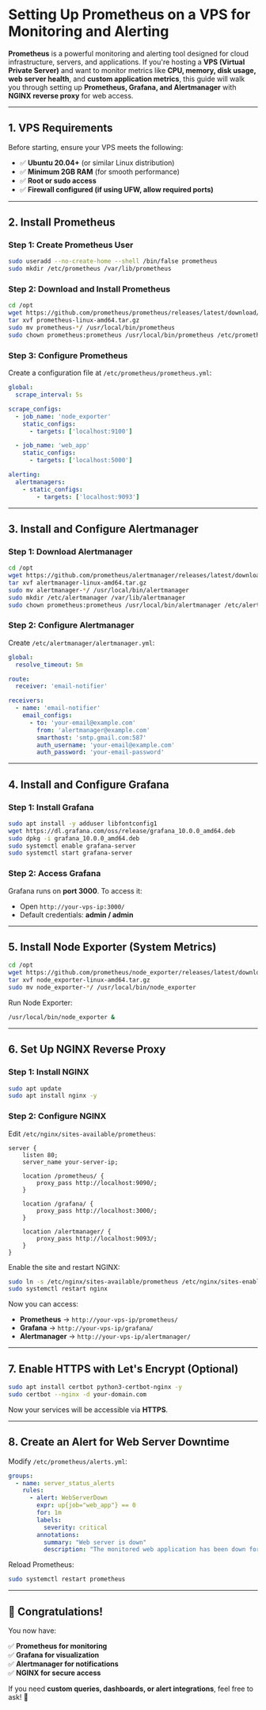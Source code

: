 # Setting Up Prometheus on a VPS for Monitoring and Alerting

**Prometheus** is a powerful monitoring and alerting tool designed for cloud infrastructure, servers, and applications. If you're hosting a **VPS (Virtual Private Server)** and want to monitor metrics like **CPU, memory, disk usage, web server health**, and **custom application metrics**, this guide will walk you through setting up **Prometheus, Grafana, and Alertmanager** with **NGINX reverse proxy** for web access.

---

## 1. VPS Requirements

Before starting, ensure your VPS meets the following:

- ✅ **Ubuntu 20.04+** (or similar Linux distribution)
- ✅ **Minimum 2GB RAM** (for smooth performance)
- ✅ **Root or sudo access**
- ✅ **Firewall configured (if using UFW, allow required ports)**

---

## 2. Install Prometheus

### Step 1: Create Prometheus User

```bash
sudo useradd --no-create-home --shell /bin/false prometheus
sudo mkdir /etc/prometheus /var/lib/prometheus
```

### Step 2: Download and Install Prometheus

```bash
cd /opt
wget https://github.com/prometheus/prometheus/releases/latest/download/prometheus-linux-amd64.tar.gz
tar xvf prometheus-linux-amd64.tar.gz
sudo mv prometheus-*/ /usr/local/bin/prometheus
sudo chown prometheus:prometheus /usr/local/bin/prometheus /etc/prometheus /var/lib/prometheus
```

### Step 3: Configure Prometheus

Create a configuration file at `/etc/prometheus/prometheus.yml`:

```yaml
global:
  scrape_interval: 5s

scrape_configs:
  - job_name: 'node_exporter'
    static_configs:
      - targets: ['localhost:9100']

  - job_name: 'web_app'
    static_configs:
      - targets: ['localhost:5000']

alerting:
  alertmanagers:
    - static_configs:
        - targets: ['localhost:9093']
```

---

## 3. Install and Configure Alertmanager

### Step 1: Download Alertmanager

```bash
cd /opt
wget https://github.com/prometheus/alertmanager/releases/latest/download/alertmanager-linux-amd64.tar.gz
tar xvf alertmanager-linux-amd64.tar.gz
sudo mv alertmanager-*/ /usr/local/bin/alertmanager
sudo mkdir /etc/alertmanager /var/lib/alertmanager
sudo chown prometheus:prometheus /usr/local/bin/alertmanager /etc/alertmanager /var/lib/alertmanager
```

### Step 2: Configure Alertmanager

Create `/etc/alertmanager/alertmanager.yml`:

```yaml
global:
  resolve_timeout: 5m

route:
  receiver: 'email-notifier'

receivers:
  - name: 'email-notifier'
    email_configs:
      - to: 'your-email@example.com'
        from: 'alertmanager@example.com'
        smarthost: 'smtp.gmail.com:587'
        auth_username: 'your-email@example.com'
        auth_password: 'your-email-password'
```

---

## 4. Install and Configure Grafana

### Step 1: Install Grafana

```bash
sudo apt install -y adduser libfontconfig1
wget https://dl.grafana.com/oss/release/grafana_10.0.0_amd64.deb
sudo dpkg -i grafana_10.0.0_amd64.deb
sudo systemctl enable grafana-server
sudo systemctl start grafana-server
```

### Step 2: Access Grafana

Grafana runs on **port 3000**. To access it:

- Open `http://your-vps-ip:3000/`
- Default credentials: **admin / admin**

---

## 5. Install Node Exporter (System Metrics)

```bash
cd /opt
wget https://github.com/prometheus/node_exporter/releases/latest/download/node_exporter-linux-amd64.tar.gz
tar xvf node_exporter-linux-amd64.tar.gz
sudo mv node_exporter-*/ /usr/local/bin/node_exporter
```

Run Node Exporter:

```bash
/usr/local/bin/node_exporter &
```

---

## 6. Set Up NGINX Reverse Proxy

### Step 1: Install NGINX

```bash
sudo apt update
sudo apt install nginx -y
```

### Step 2: Configure NGINX

Edit `/etc/nginx/sites-available/prometheus`:

```nginx
server {
    listen 80;
    server_name your-server-ip;

    location /prometheus/ {
        proxy_pass http://localhost:9090/;
    }

    location /grafana/ {
        proxy_pass http://localhost:3000/;
    }

    location /alertmanager/ {
        proxy_pass http://localhost:9093/;
    }
}
```

Enable the site and restart NGINX:

```bash
sudo ln -s /etc/nginx/sites-available/prometheus /etc/nginx/sites-enabled/
sudo systemctl restart nginx
```

Now you can access:

- **Prometheus** → `http://your-vps-ip/prometheus/`
- **Grafana** → `http://your-vps-ip/grafana/`
- **Alertmanager** → `http://your-vps-ip/alertmanager/`

---

## 7. Enable HTTPS with Let's Encrypt (Optional)

```bash
sudo apt install certbot python3-certbot-nginx -y
sudo certbot --nginx -d your-domain.com
```

Now your services will be accessible via **HTTPS**.

---

## 8. Create an Alert for Web Server Downtime

Modify `/etc/prometheus/alerts.yml`:

```yaml
groups:
  - name: server_status_alerts
    rules:
      - alert: WebServerDown
        expr: up{job="web_app"} == 0
        for: 1m
        labels:
          severity: critical
        annotations:
          summary: "Web server is down"
          description: "The monitored web application has been down for more than 1 minute."
```

Reload Prometheus:

```bash
sudo systemctl restart prometheus
```

---

## 🎉 **Congratulations!**

You now have:

✅ **Prometheus for monitoring**  
✅ **Grafana for visualization**  
✅ **Alertmanager for notifications**  
✅ **NGINX for secure access**  

If you need **custom queries, dashboards, or alert integrations**, feel free to ask! 🚀
